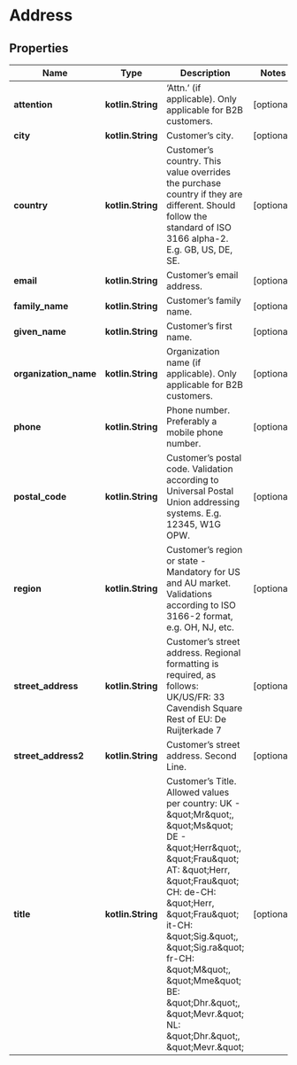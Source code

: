
# Address

## Properties
Name | Type | Description | Notes
------------ | ------------- | ------------- | -------------
**attention** | **kotlin.String** | ‘Attn.’ (if applicable). Only applicable for B2B customers. |  [optional]
**city** | **kotlin.String** | Customer’s city. |  [optional]
**country** | **kotlin.String** | Customer’s country. This value overrides the purchase country if they are different. Should follow the standard of ISO 3166 alpha-2. E.g. GB, US, DE, SE. |  [optional]
**email** | **kotlin.String** | Customer’s email address. |  [optional]
**family_name** | **kotlin.String** | Customer’s family name. |  [optional]
**given_name** | **kotlin.String** | Customer’s first name. |  [optional]
**organization_name** | **kotlin.String** | Organization name (if applicable). Only applicable for B2B customers. |  [optional]
**phone** | **kotlin.String** | Phone number. Preferably a mobile phone number. |  [optional]
**postal_code** | **kotlin.String** | Customer’s postal code. Validation according to Universal Postal Union addressing systems. E.g. 12345, W1G OPW. |  [optional]
**region** | **kotlin.String** | Customer’s region or state - Mandatory for US and AU market. Validations according to ISO 3166-2 format, e.g. OH, NJ, etc. |  [optional]
**street_address** | **kotlin.String** | Customer’s street address. Regional formatting is required, as follows: UK/US/FR: 33 Cavendish Square Rest of EU: De Ruijterkade 7 |  [optional]
**street_address2** | **kotlin.String** | Customer’s street address. Second Line.  |  [optional]
**title** | **kotlin.String** | Customer’s Title. Allowed values per country: UK - \&quot;Mr\&quot;, \&quot;Ms\&quot; DE - \&quot;Herr\&quot;, \&quot;Frau\&quot; AT: \&quot;Herr, \&quot;Frau\&quot; CH: de-CH: \&quot;Herr, \&quot;Frau\&quot; it-CH: \&quot;Sig.\&quot;, \&quot;Sig.ra\&quot; fr-CH: \&quot;M\&quot;, \&quot;Mme\&quot;  BE: \&quot;Dhr.\&quot;, \&quot;Mevr.\&quot; NL: \&quot;Dhr.\&quot;, \&quot;Mevr.\&quot; |  [optional]




